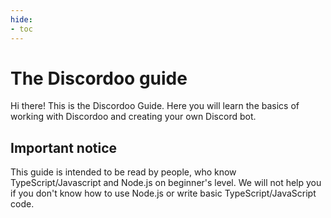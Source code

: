 ```yaml
---
hide:
- toc
---
```


# The Discordoo guide
Hi there! This is the Discordoo Guide. Here you will learn the basics of working with Discordoo and creating your own Discord bot.

## Important notice
This guide is intended to be read by people, who know TypeScript/Javascript and Node.js on
beginner's level. We will not help you if you don't know how to use Node.js or
write basic TypeScript/JavaScript code.
